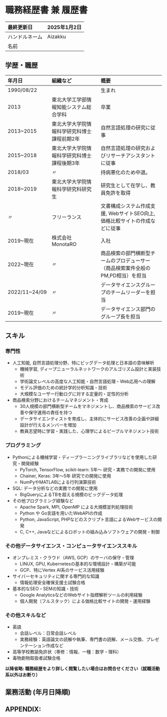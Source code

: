 
# 職務経歴書 兼 履歴書

|最終更新日|2025年1月2日|
|:---|:---|
|ハンドルネーム|Aizakku|
|名前||

## 学歴・職歴

|年月日|組織など|概要|
|:---|:---|:---|
|1990/08/22||生まれ|
|2013|東北大学工学部情報知能システム総合学科|卒業|
|2013~2015|東北大学大学院情報科学研究科博士課程前期2年|自然言語処理の研究に従事|
|2015~2018|東北大学大学院情報科学研究科博士課程後期3年|自然言語処理の研究およびリサーチアシスタントに従事|
|2018/03|〃|持病悪化のため中退。|
|2018~2019|東北大学大学院情報科学研究科研究生|研究生として在学し、教員免許を取得|
|〃|フリーランス|文書構成システム作成支援, WebサイトSEO向上, 価格比較サイトの作成などに従事|
|2019~現在|株式会社MonotaRO|入社|
|2022~現在|〃|商品検索の部門横断型チームのプロデューサー（商品検索案件全般のPM,PD相当）を担当|
|2022/11~24/09|〃|データサイエンスグループのチームリーダーを担当|
|2019~現在|〃|データサイエンス部門のグループ長を担当|


## スキル
### 専門性
- 人工知能, 自然言語処理分野、特にビッグデータ処理と日本語の意味解析
    - 機械学習, ディープニューラルネットワークのアルゴリズム設計と実装技術
    - 学術論文レベルの高度な人工知能・自然言語処理・Web応用への理解
    - モデル評価のための統計学的分析知識・技術
    - 大規模なユーザー行動ログに対する定量的・定性的分析
- 商品検索分野におけるチームマネジメント・育成
    - 30人規模の部門横断型チームをマネジメントし、商品検索のサービス改善や保守運用の責任を持つ
    - データサイエンティストを育成し、主体的にサービス改善の企画や詳細設計が行えるメンバーを増加
    - 教員志望時に学習・実践した、心理学によるピープルマネジメント技術

### プログラミング
- Pythonによる機械学習・ディープラーニングライブラリなどを使用した研究・開発経験
    - PyTorch, TensorFlow, scikit-learn: 5年～ 研究・実務での開発に使用
    - Chainer, Keras: 3年～5年  研究での開発に使用
    - NumPyやMATLABによる行列演算技術
- SQL: データ分析などの実務での開発に使用
    - BigQueryによるTBを超える規模のビッグデータ処理
- その他プログラミング経験など
    - Apache Spark, MPI, OpenMP による大規模並列処理技術
    - Python や Go言語を用いたWebAPIの作成
    - Python, JavaScript, PHPなどのスクリプト言語によるWebサービスの開発
    - C, C++, Javaなどによるロボットの組み込みソフトウェアの開発・制御


###  その他データサイエンス・コンピュータサイエンススキル
- オンプレミス・クラウド（AWS, GCP）のサーバの保守・管理
    - LINUX, GPU, Kubernetesの基本的な環境設計・構築が可能
    - GCP、特にVertex AI系のサービス活用経験
- サイバーセキュリティに関する専門的な知識
    - 情報処理安全確保支援士試験合格
- 基本的なSEO・SEMの知識・技術
    - Google AnalyticsなどのWebサイト指標解析ツールの利用経験
    - 個人開発（フルスタック）による価格比較サイトの開発・運用経験


### その他スキルなど
- 英語
    - 会話レベル：日常会話レベル
    - 実務経験：英語論文の読解や執筆、専門書の読解、メール交換、プレゼンテーション作成など
- 高等学校教諭免許状（専修：情報、一種：数学・理科）
- 毒物劇物取扱者試験合格

**以降省略: 職務経歴をより詳しく閲覧したい場合はお問合せください（就職活動系以外はお断り）**

## 業務活動 (年月日降順)

## APPENDIX:
